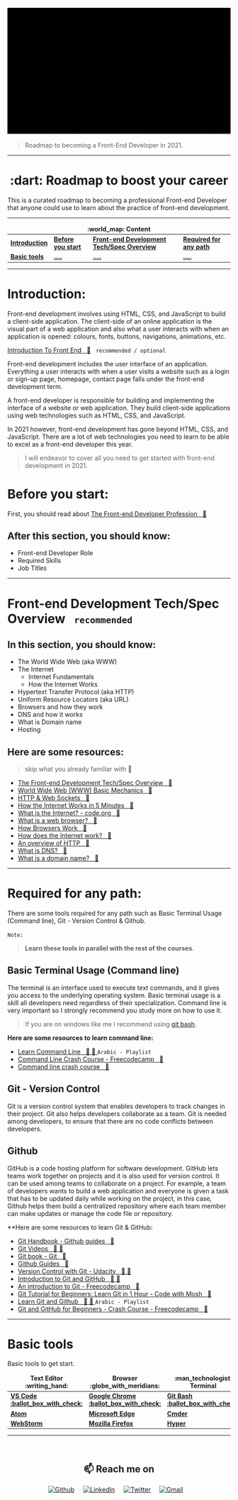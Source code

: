 ![Front-End Development](img/front-end-roadmap.gif)

> Roadmap to becoming a Front-End Developer in 2021.

---

<h1 align="center">:dart: Roadmap to boost your career</h1>

This is a curated roadmap to becoming a professional Front-end Developer that anyone could use to learn about the practice of front-end development.

---

<table>
  <thead align="center">
    <tr border: none;>
      <td colspan="4"><b>:world_map: Content</b></td>
    </tr>
  </thead>
  <tbody>
    <tr>
      <td><a href="#introduction"><b>Introduction</b></td>
      <td><a href="#before-you-start"><b>Before you start</b></td>
      <td><a href="#front-end-development-techspec-overview"><b>Front-end Development Tech/Spec Overview</b></td>
      <td><a href="#required-for-any-path"><b>Required for any path</b></td>
    </tr>
    <tr>
      <td><a href="#basic-tools"><b>Basic tools</b></td>
      <td><a href="#"><b>.....</b></td>
      <td><a href="#"><b>.....</b></td>
      <td><a href="#"><b>.....</b></td>
    </tr>
  </tbody>
</table>

---

# Introduction:

Front-end development involves using HTML, CSS, and JavaScript to build a client-side application. The client-side of an online application is the visual part of a web application and also what a user interacts with when an application is opened: colours, fonts, buttons, navigations, animations, etc.

[Introduction To Front End &nbsp; :movie_camera:](https://youtu.be/6meCVoEo18o) &nbsp; `recommended / optional`

Front-end development includes the user interface of an application. Everything a user interacts with when a user visits a website such as a login or sign-up page, homepage, contact page falls under the front-end development term.

A front-end developer is responsible for building and implementing the interface of a website or web application. They build client-side applications using web technologies such as HTML, CSS, and JavaScript.

In 2021 however, front-end development has gone beyond HTML, CSS, and JavaScript. There are a lot of web technologies you need to learn to be able to excel as a front-end developer this year.

> I will endeavor to cover all you need to get started with front-end development in 2021.

# Before you start:

First, you should read about [The Front-end Developer Profession &nbsp; :newspaper: ](https://frontendmasters.com/guides/learning-roadmap/front-end-developer-profession/)

## After this section, you should know:

- Front-end Developer Role
- Required Skills
- Job Titles

---

# Front-end Development Tech/Spec Overview &nbsp; <small>`recommended`</small>

## In this section, you should know:

- The World Wide Web (aka WWW)
- The Internet
  - Internet Fundamentals
  - How the Internet Works
- Hypertext Transfer Protocol (aka HTTP)
- Uniform Resource Locators (aka URL)
- Browsers and how they work
- DNS and how it works
- What is Domain name
- Hosting

## Here are some resources:

> skip what you already familiar with :handshake:

- [The Front-end Development Tech/Spec Overview &nbsp; :newspaper:](https://frontendmasters.com/guides/learning-roadmap/front-end-development-overview/)
- [World Wide Web (WWW) Basic Mechanics &nbsp; :newspaper:](https://frontendmasters.com/guides/learning-roadmap/www-basic-mechanics/)
- [HTTP & Web Sockets &nbsp; :newspaper:](https://frontendmasters.com/guides/learning-roadmap/http/)
- [How the Internet Works in 5 Minutes &nbsp; :movie_camera: ](https://youtu.be/7_LPdttKXPc)
- [What is the Internet? - code.org &nbsp; :movie_camera: ](https://youtu.be/Dxcc6ycZ73M)
- [What is a web browser? &nbsp; :newspaper:](https://www.mozilla.org/en-US/firefox/browsers/what-is-a-browser/)
- [How Browsers Work &nbsp; :newspaper:](https://www.freecodecamp.org/news/web-application-security-understanding-the-browser-5305ed2f1dac/)
- [How does the Internet work? &nbsp; :newspaper:](https://developer.mozilla.org/en-US/docs/Learn/Common_questions/How_does_the_Internet_work)
- [An overview of HTTP &nbsp; :newspaper:](https://developer.mozilla.org/en-US/docs/Web/HTTP/Overview)
- [What is DNS? &nbsp; :newspaper:](https://aws.amazon.com/route53/what-is-dns/)
- [What is a domain name? &nbsp; :newspaper:](https://www.cloudflare.com/learning/dns/glossary/what-is-a-domain-name/)

---

# Required for any path:

There are some tools required for any path such as Basic Terminal Usage (Command line), Git - Version Control & Github.

`Note:`

> **Learn these tools in parallel with the rest of the courses**.

## Basic Terminal Usage (Command line)

The terminal is an interface used to execute text commands, and it gives you access to the underlying operating system. Basic terminal usage is a skill all developers need regardless of their specialization. Command line is very important so I strongly recommend you study more on how to use it.

> If you are on windows like me I recommend using [git bash](https://git-scm.com/downloads).

**Here are some resources to learn command line:**

- [Learn Command Line &nbsp; :movie_camera: :movie_camera: ](https://www.youtube.com/playlist?list=PLDoPjvoNmBAxzNO8ixW83Sf8FnLy_MkUT) `Arabic - Playlist`
- [Command Line Crash Course - Freecodecamp &nbsp; :movie_camera: ](https://youtu.be/yz7nYlnXLfE)
- [Command line crash course &nbsp; :newspaper: ](https://developer.mozilla.org/en-US/docs/Learn/Tools_and_testing/Understanding_client-side_tools/Command_line)

## Git - Version Control

Git is a version control system that enables developers to track changes in their project. Git also helps developers collaborate as a team. Git is needed among developers, to ensure that there are no code conflicts between developers.

## Github

GitHub is a code hosting platform for software development. GitHub lets teams work together on projects and it is also used for version control. It can be used among teams to collaborate on a project. For example, a team of developers wants to build a web application and everyone is given a task that has to be updated daily while working on the project, in this case, Github helps them build a centralized repository where each team member can make updates or manage the code file or repository.

\*\*Here are some resources to learn Git & GitHub:

- [Git Handbook - Github guides &nbsp; :newspaper: ](https://guides.github.com/introduction/git-handbook/)
- [Git Videos &nbsp; :movie_camera: :movie_camera: ](https://git-scm.com/videos)
- [Git book - Git &nbsp; :newspaper: ](https://git-scm.com/book/en/v2)
- [Github Guides &nbsp; :newspaper: ](https://guides.github.com/activities/hello-world/)
- [Version Control with Git - Udacity &nbsp; :movie_camera: :movie_camera: ](https://www.udacity.com/course/version-control-with-git--ud123)
- [Introduction to Git and GitHub &nbsp; :movie_camera: :movie_camera: ](https://www.coursera.org/learn/introduction-git-github)
- [An introduction to Git - Freecodecamp &nbsp; :newspaper: ](https://www.freecodecamp.org/news/what-is-git-and-how-to-use-it-c341b049ae61/)
- [Git Tutorial for Beginners: Learn Git in 1 Hour - Code with Mosh &nbsp; :movie_camera: ](https://youtu.be/8JJ101D3knE)
- [Learn Git and Github &nbsp; :movie_camera: :movie_camera: ](https://www.youtube.com/playlist?list=PLDoPjvoNmBAw4eOj58MZPakHjaO3frVMF) `Arabic - Playlist`
- [Git and GitHub for Beginners - Crash Course - Freecodecamp &nbsp; :movie_camera: ](https://youtu.be/RGOj5yH7evk)

---

# Basic tools

Basic tools to get start.

<table>
  <thead align="center">
    <tr border: none;>
      <td><b>Text Editor :writing_hand:</b></td>
      <td><b>Browser :globe_with_meridians:</b></td>
      <td><b>:man_technologist: Terminal</b></td>
    </tr>
  </thead>
  <tbody>
    <tr>
      <td><a href="https://code.visualstudio.com/" target="_blank"><b>VS Code :ballot_box_with_check:</b></td>
      <td><a href="https://www.google.com/chrome/" target="_blank"><b>Google Chrome :ballot_box_with_check:</b></td>
      <td><a href="https://git-scm.com/downloads" target="_blank"><b>Git Bash :ballot_box_with_check:</b></td>
    </tr>
    <tr>
      <td><a href="https://atom.io/" target="_blank"><b>Atom</b></td>
      <td><a href="https://www.microsoft.com/en-us/edge" target="_blank"><b>Microsoft Edge</b></td>
      <td><a href="https://cmder.net/" target="_blank"><b>Cmder</b></td>
    </tr>
    <tr>
      <td><a href="https://www.jetbrains.com/webstorm/" target="_blank"><b>WebStorm</b></td>
      <td><a href="https://www.mozilla.org/en-US/firefox/new/" target="_blank"><b>Mozilla Firefox</b></td>
      <td><a href="https://hyper.is/" target="_blank"><b>Hyper</b></td>
    </tr>
  </tbody>
</table>

---

<br />

<h2  align="center">📫 Reach me on</h2>
<p align="center">
  <a target="_blank"href="https://github.com/FADL285"><img alt="Github" src="https://img.shields.io/badge/GitHub-%2312100E.svg?&style=for-the-badge&logo=Github&logoColor=white" /></a>&nbsp;&nbsp;&nbsp;&nbsp;
  <a target="_blank"href="https://www.linkedin.com/in/FADL285"><img alt="LinkedIn" src="https://img.shields.io/badge/linkedin-%230077B5.svg?&style=for-the-badge&logo=linkedin&logoColor=white" /></a>&nbsp;&nbsp;&nbsp;&nbsp;
  <a target="_blank"href="https://twitter.com/FADL285"><img alt="Twitter" src="https://img.shields.io/badge/twitter-%231DA1F2.svg?&style=for-the-badge&logo=twitter&logoColor=white" /></a>&nbsp;&nbsp;&nbsp;&nbsp;
  <a href="mailto:MohamedFadl2852@gmail.com?subject=Hello%20Ileri,%20From%20Github"><img alt="Gmail" src="https://img.shields.io/badge/gmail-%23D14836.svg?&style=for-the-badge&logo=gmail&logoColor=white" /></a>&nbsp;&nbsp;&nbsp;&nbsp;
</p>
